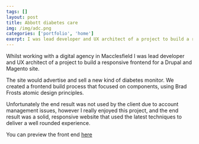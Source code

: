 ```yaml
---
tags: []
layout: post
title: Abbott diabetes care
img: /img/adc.png
categories: ['portfolio', 'home']
exerpt: I was lead developer and UX architect of a project to build a responsive front end for a Drupal and Magento site.
---
```


Whilst working with a digital agency in Macclesfield I was lead developer and UX architect of a project to build a responsive frontend for a Drupal and Magento site.

The site would advertise and sell a new kind of diabetes monitor. We created a frontend build process that focused on components, using Brad Frosts atomic design principles.

Unfortunately the end result was not used by the client due to account management issues, however I really enjoyed this project, and the end result was a solid, responsive website that used the latest techniques to deliver a well rounded experience.

You can preview the front end [here](/examples/fsl/index.html)
